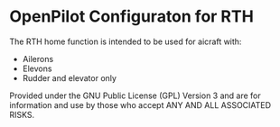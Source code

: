 OpenPilot Configuraton for RTH
==============================

The RTH home function is intended to be used for aicraft with:
  * Ailerons
  * Elevons
  * Rudder and elevator only
  



Provided under the GNU Public License (GPL) Version 3 and are for information and use by those who accept ANY AND ALL ASSOCIATED RISKS.




